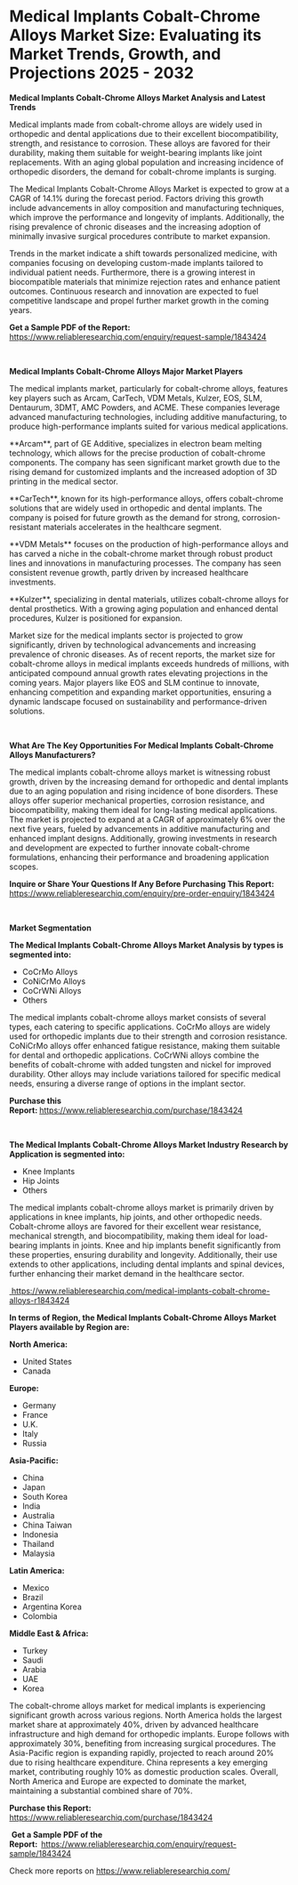 <p><h1>Medical Implants Cobalt-Chrome Alloys Market Size: Evaluating its Market Trends, Growth, and Projections 2025 - 2032</h1></p><p><strong>Medical Implants Cobalt-Chrome Alloys Market Analysis and Latest Trends</strong></p>
<p><p>Medical implants made from cobalt-chrome alloys are widely used in orthopedic and dental applications due to their excellent biocompatibility, strength, and resistance to corrosion. These alloys are favored for their durability, making them suitable for weight-bearing implants like joint replacements. With an aging global population and increasing incidence of orthopedic disorders, the demand for cobalt-chrome implants is surging.</p><p>The Medical Implants Cobalt-Chrome Alloys Market is expected to grow at a CAGR of 14.1% during the forecast period. Factors driving this growth include advancements in alloy composition and manufacturing techniques, which improve the performance and longevity of implants. Additionally, the rising prevalence of chronic diseases and the increasing adoption of minimally invasive surgical procedures contribute to market expansion.</p><p>Trends in the market indicate a shift towards personalized medicine, with companies focusing on developing custom-made implants tailored to individual patient needs. Furthermore, there is a growing interest in biocompatible materials that minimize rejection rates and enhance patient outcomes. Continuous research and innovation are expected to fuel competitive landscape and propel further market growth in the coming years.</p></p>
<p><strong>Get a Sample PDF of the Report:&nbsp;</strong> <a href="https://www.reliableresearchiq.com/enquiry/request-sample/1843424?utm_campaign=3570&utm_medium=2&utm_source=Github&utm_content=ia&utm_term=03042025&utm_id=medical-implants-cobalt-chrome-alloys">https://www.reliableresearchiq.com/enquiry/request-sample/1843424</a></p>
<p>&nbsp;</p>
<p><strong>Medical Implants Cobalt-Chrome Alloys Major Market Players</strong></p>
<p><p>The medical implants market, particularly for cobalt-chrome alloys, features key players such as Arcam, CarTech, VDM Metals, Kulzer, EOS, SLM, Dentaurum, 3DMT, AMC Powders, and ACME. These companies leverage advanced manufacturing technologies, including additive manufacturing, to produce high-performance implants suited for various medical applications.</p><p>**Arcam**, part of GE Additive, specializes in electron beam melting technology, which allows for the precise production of cobalt-chrome components. The company has seen significant market growth due to the rising demand for customized implants and the increased adoption of 3D printing in the medical sector. </p><p>**CarTech**, known for its high-performance alloys, offers cobalt-chrome solutions that are widely used in orthopedic and dental implants. The company is poised for future growth as the demand for strong, corrosion-resistant materials accelerates in the healthcare segment. </p><p>**VDM Metals** focuses on the production of high-performance alloys and has carved a niche in the cobalt-chrome market through robust product lines and innovations in manufacturing processes. The company has seen consistent revenue growth, partly driven by increased healthcare investments.</p><p>**Kulzer**, specializing in dental materials, utilizes cobalt-chrome alloys for dental prosthetics. With a growing aging population and enhanced dental procedures, Kulzer is positioned for expansion.</p><p>Market size for the medical implants sector is projected to grow significantly, driven by technological advancements and increasing prevalence of chronic diseases. As of recent reports, the market size for cobalt-chrome alloys in medical implants exceeds hundreds of millions, with anticipated compound annual growth rates elevating projections in the coming years. Major players like EOS and SLM continue to innovate, enhancing competition and expanding market opportunities, ensuring a dynamic landscape focused on sustainability and performance-driven solutions.</p></p>
<p>&nbsp;</p>
<p><strong>What Are The Key Opportunities For Medical Implants Cobalt-Chrome Alloys Manufacturers?</strong></p>
<p><p>The medical implants cobalt-chrome alloys market is witnessing robust growth, driven by the increasing demand for orthopedic and dental implants due to an aging population and rising incidence of bone disorders. These alloys offer superior mechanical properties, corrosion resistance, and biocompatibility, making them ideal for long-lasting medical applications. The market is projected to expand at a CAGR of approximately 6% over the next five years, fueled by advancements in additive manufacturing and enhanced implant designs. Additionally, growing investments in research and development are expected to further innovate cobalt-chrome formulations, enhancing their performance and broadening application scopes.</p></p>
<p><strong>Inquire or Share Your Questions If Any Before Purchasing This Report:</strong> <a href="https://www.reliableresearchiq.com/enquiry/pre-order-enquiry/1843424?utm_campaign=3570&utm_medium=2&utm_source=Github&utm_content=ia&utm_term=03042025&utm_id=medical-implants-cobalt-chrome-alloys">https://www.reliableresearchiq.com/enquiry/pre-order-enquiry/1843424</a></p>
<p>&nbsp;</p>
<p><strong>Market Segmentation</strong></p>
<p><strong>The Medical Implants Cobalt-Chrome Alloys Market Analysis by types is segmented into:</strong></p>
<p><ul><li>CoCrMo Alloys</li><li>CoNiCrMo Alloys</li><li>CoCrWNi Alloys</li><li>Others</li></ul></p>
<p><p>The medical implants cobalt-chrome alloys market consists of several types, each catering to specific applications. CoCrMo alloys are widely used for orthopedic implants due to their strength and corrosion resistance. CoNiCrMo alloys offer enhanced fatigue resistance, making them suitable for dental and orthopedic applications. CoCrWNi alloys combine the benefits of cobalt-chrome with added tungsten and nickel for improved durability. Other alloys may include variations tailored for specific medical needs, ensuring a diverse range of options in the implant sector.</p></p>
<p><strong>Purchase this Report:&nbsp;</strong><a href="https://www.reliableresearchiq.com/purchase/1843424?utm_campaign=3570&utm_medium=2&utm_source=Github&utm_content=ia&utm_term=03042025&utm_id=medical-implants-cobalt-chrome-alloys">https://www.reliableresearchiq.com/purchase/1843424</a></p>
<p>&nbsp;</p>
<p><strong>The Medical Implants Cobalt-Chrome Alloys Market Industry Research by Application is segmented into:</strong></p>
<p><ul><li>Knee Implants</li><li>Hip Joints</li><li>Others</li></ul></p>
<p><p>The medical implants cobalt-chrome alloys market is primarily driven by applications in knee implants, hip joints, and other orthopedic needs. Cobalt-chrome alloys are favored for their excellent wear resistance, mechanical strength, and biocompatibility, making them ideal for load-bearing implants in joints. Knee and hip implants benefit significantly from these properties, ensuring durability and longevity. Additionally, their use extends to other applications, including dental implants and spinal devices, further enhancing their market demand in the healthcare sector.</p></p>
<p><a href="https://www.reliableresearchiq.com/medical-implants-cobalt-chrome-alloys-r1843424?utm_campaign=3570&utm_medium=2&utm_source=Github&utm_content=ia&utm_term=03042025&utm_id=medical-implants-cobalt-chrome-alloys">&nbsp;https://www.reliableresearchiq.com/medical-implants-cobalt-chrome-alloys-r1843424</a></p>
<p><strong>In terms of Region, the Medical Implants Cobalt-Chrome Alloys Market Players available by Region are:</strong></p>
<p>
    <p> <strong> North America: </strong>
        <ul>
            <li>United States</li>
            <li>Canada</li>
        </ul>
        </p> 
    <p> <strong> Europe: </strong>
        <ul>
            <li>Germany</li>
            <li>France</li>
            <li>U.K.</li>
            <li>Italy</li>
            <li>Russia</li>
        </ul>
        </p> 
    <p> <strong> Asia-Pacific: </strong>
        <ul>
            <li>China</li>
            <li>Japan</li>
            <li>South Korea</li>
            <li>India</li>
            <li>Australia</li>
            <li>China Taiwan</li>
            <li>Indonesia</li>
            <li>Thailand</li>
            <li>Malaysia</li>
        </ul>
        </p> 
    <p> <strong> Latin America: </strong>
        <ul>
            <li>Mexico</li>
            <li>Brazil</li>
            <li>Argentina Korea</li>
            <li>Colombia</li>
        </ul>
        </p> 
    <p> <strong> Middle East & Africa: </strong>
        <ul>
            <li>Turkey</li>
            <li>Saudi</li>
            <li>Arabia</li>
            <li>UAE</li>
            <li>Korea</li>
        </ul>
    </p>
    </p>
<p><p>The cobalt-chrome alloys market for medical implants is experiencing significant growth across various regions. North America holds the largest market share at approximately 40%, driven by advanced healthcare infrastructure and high demand for orthopedic implants. Europe follows with approximately 30%, benefiting from increasing surgical procedures. The Asia-Pacific region is expanding rapidly, projected to reach around 20% due to rising healthcare expenditure. China represents a key emerging market, contributing roughly 10% as domestic production scales. Overall, North America and Europe are expected to dominate the market, maintaining a substantial combined share of 70%.</p></p>
<p><strong>Purchase this Report: </strong><a href="https://www.reliableresearchiq.com/purchase/1843424?utm_campaign=3570&utm_medium=2&utm_source=Github&utm_content=ia&utm_term=03042025&utm_id=medical-implants-cobalt-chrome-alloys">https://www.reliableresearchiq.com/purchase/1843424</a></p>
<p>&nbsp;<strong>Get a Sample PDF of the Report:&nbsp;&nbsp;</strong><a href="https://www.reliableresearchiq.com/enquiry/request-sample/1843424?utm_campaign=3570&utm_medium=2&utm_source=Github&utm_content=ia&utm_term=03042025&utm_id=medical-implants-cobalt-chrome-alloys">https://www.reliableresearchiq.com/enquiry/request-sample/1843424</a></p>
<p><strong></strong></p>
<p>Check more reports on <a href="https://www.reliableresearchiq.com/?utm_campaign=3570&utm_medium=2&utm_source=Github&utm_content=ia&utm_term=03042025&utm_id=medical-implants-cobalt-chrome-alloys">https://www.reliableresearchiq.com/</a></p>